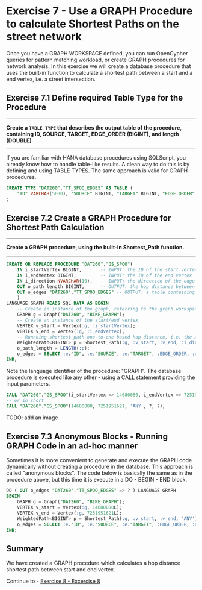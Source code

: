 # Exercise 7 - Use a GRAPH Procedure to calculate Shortest Paths on the street network
Once you have a GRAPH WORKSPACE defined, you can run OpenCypher queries for pattern matching workload, or create GRAPH procedures for network analysis. In this exercise we will create a database procedure that uses the built-in function to calculate a shortest path between a start and a end vertex, i.e. a street intersection.

## Exercise 7.1 Define required Table Type for the Procedure
---
**Create a `TABLE TYPE` that describes the output table of the procedure, containing ID, SOURCE, TARGET, EDGE_ORDER (BIGINT), and length (DOUBLE)**

---
If you are familiar with HANA database procedures using SQLScript, you already know how to handle table-like results. A clean way to do this is by defining and using TABLE TYPES. The same approach is valid for GRAPH procedures.

```sql
CREATE TYPE "DAT260"."TT_SPOO_EDGES" AS TABLE (
    "ID" VARCHAR(5000), "SOURCE" BIGINT, "TARGET" BIGINT, "EDGE_ORDER" BIGINT, "length" DOUBLE)
;
```

## Exercise 7.2 Create a GRAPH Procedure for Shortest Path Calculation
---
**Create a GRAPH procedure, using the built-in Shortest_Path function.**

---

```sql
CREATE OR REPLACE PROCEDURE "DAT260"."GS_SPOO"(
	IN i_startVertex BIGINT,       -- INPUT: the ID of the start vertex
	IN i_endVertex BIGINT,         -- INPUT: the ID of the end vertex
	IN i_direction NVARCHAR(10),   -- INPUT: the direction of the edge traversal: OUTGOING (default), INCOMING, ANY
	OUT o_path_length BIGINT,      -- OUTPUT: the hop distance between start and end
	OUT o_edges "DAT260"."TT_SPOO_EDGES" -- OUTPUT: a table containing the edges that make up a shortest path between start and end
	)
LANGUAGE GRAPH READS SQL DATA AS BEGIN
	-- Create an instance of the graph, referring to the graph workspace object
	GRAPH g = Graph("DAT260", "BIKE_GRAPH");
	-- Create an instance of the start/end vertex
	VERTEX v_start = Vertex(:g, :i_startVertex);
	VERTEX v_end = Vertex(:g, :i_endVertex);
	-- Runnning shortest path one-to-one based hop distance, i.e. the minimum number of edges between start and end
	WeightedPath<BIGINT> p = Shortest_Path(:g, :v_start, :v_end, :i_direction);
	o_path_length = LENGTH(:p);
	o_edges = SELECT :e."ID", :e."SOURCE", :e."TARGET", :EDGE_ORDER, :e."length" FOREACH e IN Edges(:p) WITH ORDINALITY AS EDGE_ORDER;
END;
```

Note the language identifier of the procedure: "GRAPH". The database procedure is executed like any other - using a CALL statement providing the input parameters.

```sql
CALL "DAT260"."GS_SPOO"(i_startVertex => 14680080, i_endVertex => 7251951621, i_direction => 'ANY', o_path_length => ?, o_edges => ?);
-- or in short
CALL "DAT260"."GS_SPOO"(14680080, 7251951621, 'ANY', ?, ?);
```
TODO: add an image

## Exercise 7.3 Anonymous Blocks - Running GRAPH Code in an ad-hoc manner

Sometimes it is more convenient to generate and execute the GRAPH code dynamically without creating a procedure in the database. This approach is called "anonymous blocks". The code below is basically the same as in the procedure above, but this time it is execute in a DO - BEGIN - END block.
```sql
DO ( OUT o_edges "DAT260"."TT_SPOO_EDGES" => ? ) LANGUAGE GRAPH
BEGIN
	GRAPH g = Graph("DAT260", "BIKE_GRAPH");
	VERTEX v_start = Vertex(:g, 14680080L);
	VERTEX v_end = Vertex(:g, 7251951621L);
	WeightedPath<BIGINT> p = Shortest_Path(:g, :v_start, :v_end, 'ANY');
	o_edges = SELECT :e."ID", :e."SOURCE", :e."TARGET", :EDGE_ORDER, :e."length" FOREACH e IN Edges(:p) WITH ORDINALITY AS EDGE_ORDER;
END;
```

## Summary

We have created a GRAPH procedure which calculates a hop distance shortest path between start and end vertex.

Continue to - [Exercise 8 - Excercise 8 ](../ex7/README.md)
